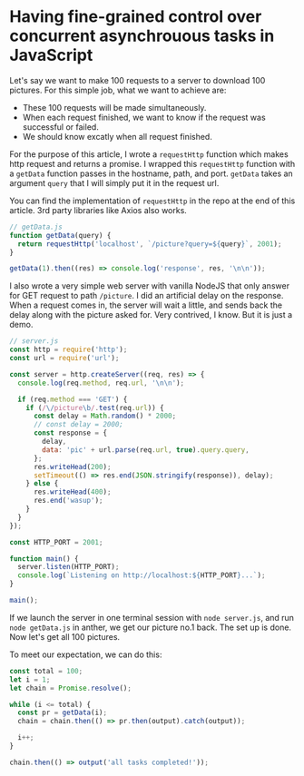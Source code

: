 # Having fine-grained control over concurrent asynchrouous tasks in JavaScript

Let's say we want to make 100 requests to a server to download 100 pictures. For this simple job, what we want to achieve are:

- These 100 requests will be made simultaneously.
- When each request finished, we want to know if the request was successful or failed.
- We should know excatly when all request finished.

For the purpose of this article, I wrote a `requestHttp` function which makes http request and returns a promise. I wrapped this `requestHttp` function with a `getData` function passes in the hostname, path, and port. `getData` takes an argument `query` that I will simply put it in the request url.

You can find the implementation of `requestHttp` in the repo at the end of this article. 3rd party libraries like Axios also works.

```js
// getData.js
function getData(query) {
  return requestHttp('localhost', `/picture?query=${query}`, 2001);
}

getData(1).then((res) => console.log('response', res, '\n\n'));
```

I also wrote a very simple web server with vanilla NodeJS that only answer for GET request to path `/picture`. I did an artificial delay on the response. When a request comes in, the server will wait a little, and sends back the delay along with the picture asked for. Very contrived, I know. But it is just a demo.

```js
// server.js
const http = require('http');
const url = require('url');

const server = http.createServer((req, res) => {
  console.log(req.method, req.url, '\n\n');

  if (req.method === 'GET') {
    if (/\/picture\b/.test(req.url)) {
      const delay = Math.random() * 2000;
      // const delay = 2000;
      const response = {
        delay,
        data: 'pic' + url.parse(req.url, true).query.query,
      };
      res.writeHead(200);
      setTimeout(() => res.end(JSON.stringify(response)), delay);
    } else {
      res.writeHead(400);
      res.end('wasup');
    }
  }
});

const HTTP_PORT = 2001;

function main() {
  server.listen(HTTP_PORT);
  console.log(`Listening on http://localhost:${HTTP_PORT}...`);
}

main();
```

If we launch the server in one terminal session with `node server.js`, and run `node getData.js` in anther, we get our picture no.1 back. The set up is done. Now let's get all 100 pictures.

To meet our expectation, we can do this:

```js
const total = 100;
let i = 1;
let chain = Promise.resolve();

while (i <= total) {
  const pr = getData(i);
  chain = chain.then(() => pr.then(output).catch(output));

  i++;
}

chain.then(() => output('all tasks completed!'));
```
